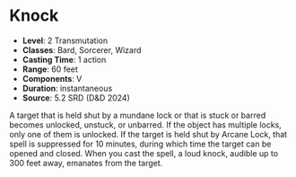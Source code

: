 # Knock

- **Level**: 2 Transmutation
- **Classes**: Bard, Sorcerer, Wizard
- **Casting Time**: 1 action
- **Range**: 60 feet
- **Components**: V
- **Duration**: instantaneous
- **Source**: 5.2 SRD (D&D 2024)

A target that is held shut by a mundane lock or that is stuck or barred becomes unlocked, unstuck, or unbarred. If the object has multiple locks, only one of them is unlocked. If the target is held shut by Arcane Lock, that spell is suppressed for 10 minutes, during which time the target can be opened and closed. When you cast the spell, a loud knock, audible up to 300 feet away, emanates from the target.

